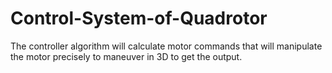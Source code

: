 # Control-System-of-Quadrotor
The controller algorithm will calculate motor commands that will manipulate the motor precisely to maneuver in 3D to get the output.
